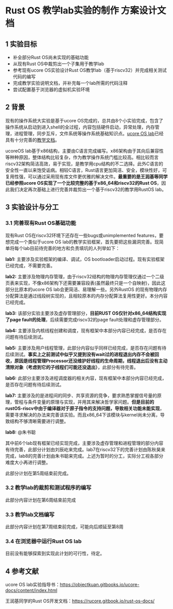 # Rust OS 教学lab实验的制作 方案设计文档
## 1 实验目标
* 补全部分Rust OS尚未实现的基础功能
* 从现有Rust OS中裁剪出一个子集用于教学lab
* 参考现有ucore OS实验设计Rust OS教学lab（基于riscv32）并完成相关测试代码的编写
* 完成教学实验说明文档，并补充每一个lab所需的代码注释
* 尝试配置基于浏览器的虚拟机实验环境

## 2 背景
现有的操作系统大实验是基于ucore OS完成的，总共由8个小实验完成，包含了操作系统从启动到进入shell的全过程，内容包括硬件启动，异常处理，内存管理，进程管理，同步互斥，文件系统等操作系统基础知识点。[ucore OS lab](https://github.com/chyyuu/ucore_os_lab)已经具有十分完善的[教学文档](https://objectkuan.gitbooks.io/ucore-docs/content/index.html)。

ucoreOS lab基于x86结构，主要由C语言完成编写。x86架构由于其向后兼容性等种种原因，整体结构比较复杂，作为教学操作系统门槛比较高。相比较而言riscv32架构简洁高效，易于实现，是教学用cpu结构的不二选择。此外C语言的安全性一直以来饱受诟病。相较C语言，Rust语言更加简洁、安全，模块性好，可复用性强，可以通过采用现有库文件更优雅的解决文件。**最重要的是王润基等同学已经参照ucore OS实现了一个比较完整的基于x86_64和riscv32的Rust OS**，因此我们决定再次基础上进行完善并裁剪出一个基于riscv32的教学用RustOS lab。

## 3 实验设计与分工
### 3.1 完善现有Rust OS基础功能
现有Rust OS在riscv32环境下还存在一些bugs或unimplemented features，要想完成一个类似于ucore OS lab的教学实验框架，首先要把这些漏洞完善。现简单将每个lab目前待完善的地方和负责填坑的人列举如下：

**lab1:** 主要涉及实验框架的编译、调试，OS bootloader启动过程。现有实验框架已经完成，不需要完善。

**lab2:** 主要涉及物理内存管理，由于riscv32结构的物理内存管理仅通过一个二级页表来实现，不像x86架构下还需要兼容段表(虽然最终只是一个自映射)，因此这部分比原本的ucore OS lab会更简洁、易理解一些。另外RustOS 的现有物理内存分配算法是通过线段树实现的，且相较原本的内存分配算法复用性更好。本分内容已经完成。

**lab3:** 该部分实验主要涉及虚存管理部分，**目前RUST OS仅针对x86_64结构实现了page fault的处理**，后续需要完成riscv32的page fault处理和虚存管理部分。

**lab4:** 主要涉及内核线程创建和调度，现有框架中本部分内容已经完成，是否存在问题有待后续测试。

**lab5:** 主要涉及用户线程管理，此部分内容似乎同样已经完成，是否存在问题有待后续测试。**事实上之前测试中似乎又提到没有wait过的进程退出内存不会被回收，原因是线程管理Processor还没维护好线程的生命周期，线程退出后没有主动清除对象（考虑到它的子线程们可能还没退出）**，此部分有待完善。

**lab6:** 此部分主要涉及进程调度器的相关内容，现有框架中本部分内容已经完成，是否存在问题有待后续测试。

**lab7:** 主要涉及的是进程间的同步、共享资源的竞争，要求熟悉掌握信号量的原理，管程与条件变量的原理与实现，并用其来解决哲学家问题。**但是目前的rustOS-riscv中由于编译器对于原子指令的支持问题，导致相关功能未能实现**，需要寻求解决的办法来完善该实验。而且x86_64下该模块与kernel尚未分离，导致结构不够清晰需要进行调整。

**lab8:** @朱书聪

其中前6个lab现有框架已经实现完成，主要涉及虚存管理和进程管理的部分内容有待完善，此部分计划由刘辰屹来完成。lab7在riscv32下的完善计划由陈秋昊来完成，lab8的完善计划由朱书聪来完成。上述为暂时的分工，实际分工视各部分难度大小再进行调整。

此部分计划在第5周结束前完成。

### 3.2 教学lab的裁剪和测试程序的编写
此部分内容计划在第6周结束前完成

### 3.3 教学lab文档编写
此部分内容计划在第7周结束前完成，可能向后顺延至第8周

### 3.4 在浏览器中运行Rust OS lab
目前没有能够探索到实现此计划的可行性，待定。

## 4 参考文献
ucore OS lab实验指导书：https://objectkuan.gitbooks.io/ucore-docs/content/index.html

王润基同学的Rust OS开发文档：https://rucore.gitbook.io/rust-os-docs/
